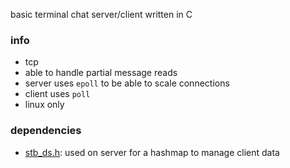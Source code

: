 basic terminal chat server/client written in C

### info

- tcp
- able to handle partial message reads
- server uses `epoll` to be able to scale connections
- client uses `poll`
- linux only

### dependencies

- [stb_ds.h](https://github.com/nothings/stb/blob/master/stb_ds.h): used on server for a hashmap to manage client data
